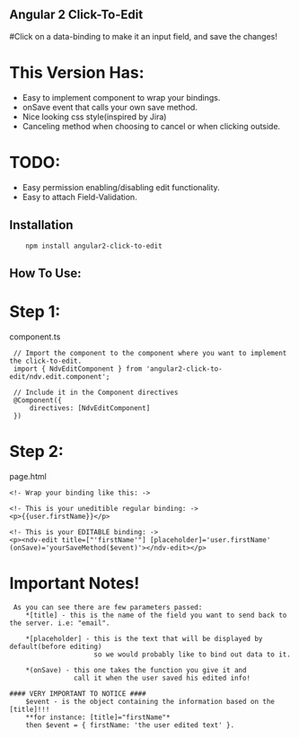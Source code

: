 
## Angular 2 Click-To-Edit
#Click on a data-binding to make it an input field, and save the changes!

# This Version Has:

- Easy to implement component to wrap your bindings.
- onSave event that calls your own save method.
- Nice looking css style(inspired by Jira)
- Canceling method when choosing to cancel or when clicking outside.

# TODO:

- Easy permission enabling/disabling edit functionality.
- Easy to attach Field-Validation. 


## Installation
```
    npm install angular2-click-to-edit
```

## How To Use:  

# Step 1:
component.ts
```
 // Import the component to the component where you want to implement the click-to-edit.
 import { NdvEditComponent } from 'angular2-click-to-edit/ndv.edit.component';

 // Include it in the Component directives
 @Component({
 	 directives: [NdvEditComponent]
 })

```

# Step 2:
page.html  
```
<!- Wrap your binding like this: ->

<!- This is your uneditible regular binding: ->
<p>{{user.firstName}}</p>

<!- This is your EDITABLE binding: ->
<p><ndv-edit title=["'firstName'"] [placeholder]='user.firstName' (onSave)='yourSaveMethod($event)'></ndv-edit></p>

```
# Important Notes!

```
 As you can see there are few parameters passed:
	*[title] - this is the name of the field you want to send back to the server. i.e: "email".

	*[placeholder] - this is the text that will be displayed by default(before editing)
					 so we would probably like to bind out data to it.

	*(onSave) - this one takes the function you give it and 
				call it when the user saved his edited info!

#### VERY IMPORTANT TO NOTICE ####
	$event - is the object containing the information based on the [title]!!! 
	**for instance: [title]="firstName"*
	then $event = { firstName: 'the user edited text' }.
```